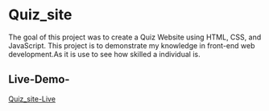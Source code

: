 # Quiz_site

The goal of this project was to create a Quiz Website using HTML, CSS, and JavaScript. This project is to demonstrate my knowledge in front-end web development.As it is use to see how skilled a individual is.

## Live-Demo-

[Quiz_site-Live](https://shiv182001.github.io/Quiz_site/)

